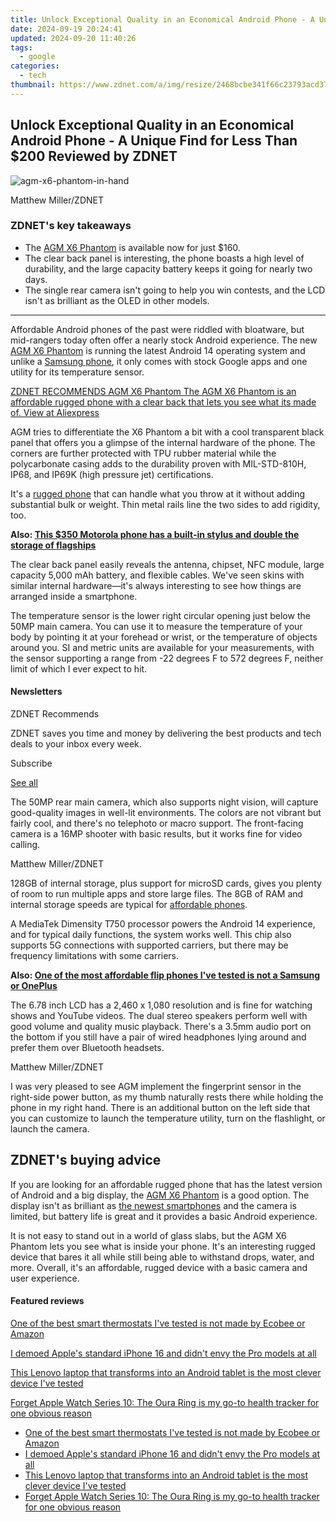 ```yaml
---
title: Unlock Exceptional Quality in an Economical Android Phone - A Unique Find for Less Than $200 Reviewed by ZDNET
date: 2024-09-19 20:24:41
updated: 2024-09-20 11:40:26
tags:
  - google
categories:
  - tech
thumbnail: https://www.zdnet.com/a/img/resize/2468bcbe341f66c23793acd3721da6f9fe972806/2024/08/24/385e5cea-7db7-4152-a44e-c0f21ac1321a/agm-x6-phantom4.jpg?width=278&height=156&fit=crop&auto=webp
---
```


## Unlock Exceptional Quality in an Economical Android Phone - A Unique Find for Less Than $200 Reviewed by ZDNET

![agm-x6-phantom-in-hand](https://www.zdnet.com/a/img/resize/afdadc1de7354b4e4d0cc506d2b01b6ac15785db/2024/08/24/385e5cea-7db7-4152-a44e-c0f21ac1321a/agm-x6-phantom4.jpg?auto=webp&width=1280)

Matthew Miller/ZDNET

### ZDNET's key takeaways

* The [AGM X6 Phantom](https://www.aliexpress.com/item/1005007354515299.html) is available now for just $160.
* The clear back panel is interesting, the phone boasts a high level of durability, and the large capacity battery keeps it going for nearly two days.
* The single rear camera isn't going to help you win contests, and the LCD isn't as brilliant as the OLED in other models.

---

Affordable Android phones of the past were riddled with bloatware, but mid-rangers today often offer a nearly stock Android experience. The new [AGM X6 Phantom](https://www.aliexpress.com/item/1005007354515299.html) is running the latest Android 14 operating system and unlike a [Samsung phone](https://www.zdnet.com/article/best-samsung-phone/), it only comes with stock Google apps and one utility for its temperature sensor.

[ZDNET RECOMMENDS AGM X6 Phantom The AGM X6 Phantom is an affordable rugged phone with a clear back that lets you see what its made of. View at Aliexpress](https://www.aliexpress.com/item/1005007354515299.html)

AGM tries to differentiate the X6 Phantom a bit with a cool transparent black panel that offers you a glimpse of the internal hardware of the phone. The corners are further protected with TPU rubber material while the polycarbonate casing adds to the durability proven with MIL-STD-810H, IP68, and IP69K (high pressure jet) certifications.

It's a [rugged phone](https://www.zdnet.com/article/best-rugged-phone/) that can handle what you throw at it without adding substantial bulk or weight. Thin metal rails line the two sides to add rigidity, too.

**Also: [This $350 Motorola phone has a built-in stylus and double the storage of flagships](https://www.zdnet.com/article/this-350-motorola-phone-has-a-built-in-stylus-and-double-the-storage-of-flagships/)**

The clear back panel easily reveals the antenna, chipset, NFC module, large capacity 5,000 mAh battery, and flexible cables. We've seen skins with similar internal hardware—it's always interesting to see how things are arranged inside a smartphone.

The temperature sensor is the lower right circular opening just below the 50MP main camera. You can use it to measure the temperature of your body by pointing it at your forehead or wrist, or the temperature of objects around you. SI and metric units are available for your measurements, with the sensor supporting a range from -22 degrees F to 572 degrees F, neither limit of which I ever expect to hit.

#### Newsletters

ZDNET Recommends

ZDNET saves you time and money by delivering the best products and tech deals to your inbox every week.

 Subscribe

[See all](https://www.zdnet.com/newsletters/)

The 50MP rear main camera, which also supports night vision, will capture good-quality images in well-lit environments. The colors are not vibrant but fairly cool, and there's no telephoto or macro support. The front-facing camera is a 16MP shooter with basic results, but it works fine for video calling.

Matthew Miller/ZDNET

128GB of internal storage, plus support for microSD cards, gives you plenty of room to run multiple apps and store large files. The 8GB of RAM and internal storage speeds are typical for [affordable phones](https://www.zdnet.com/article/the-best-cheap-phones/).

A MediaTek Dimensity T750 processor powers the Android 14 experience, and for typical daily functions, the system works well. This chip also supports 5G connections with supported carriers, but there may be frequency limitations with some carriers.

**Also: [One of the most affordable flip phones I've tested is not a Samsung or OnePlus](https://www.zdnet.com/article/one-of-the-most-affordable-flip-phones-ive-tested-is-not-a-samsung-or-oneplus/)**

The 6.78 inch LCD has a 2,460 x 1,080 resolution and is fine for watching shows and YouTube videos. The dual stereo speakers perform well with good volume and quality music playback. There's a 3.5mm audio port on the bottom if you still have a pair of wired headphones lying around and prefer them over Bluetooth headsets.

Matthew Miller/ZDNET

I was very pleased to see AGM implement the fingerprint sensor in the right-side power button, as my thumb naturally rests there while holding the phone in my right hand. There is an additional button on the left side that you can customize to launch the temperature utility, turn on the flashlight, or launch the camera.

## ZDNET's buying advice

If you are looking for an affordable rugged phone that has the latest version of Android and a big display, the [AGM X6 Phantom](https://www.aliexpress.com/item/1005007354515299.html) is a good option. The display isn't as brilliant as [the newest smartphones](https://www.zdnet.com/article/best-phone/) and the camera is limited, but battery life is great and it provides a basic Android experience.

It is not easy to stand out in a world of glass slabs, but the AGM X6 Phantom lets you see what is inside your phone. It's an interesting rugged device that bares it all while still being able to withstand drops, water, and more. Overall, it's an affordable, rugged device with a basic camera and user experience.

#### Featured reviews

[One of the best smart thermostats I've tested is not made by Ecobee or Amazon](https://www.zdnet.com/article/one-of-the-best-smart-thermostats-ive-tested-is-not-made-by-ecobee-or-amazon/ "One of the best smart thermostats I've tested is not made by Ecobee or Amazon")

[I demoed Apple's standard iPhone 16 and didn't envy the Pro models at all](https://www.zdnet.com/article/i-demoed-apples-standard-iphone-16-and-didnt-envy-the-pro-models-at-all/ "I demoed Apple's standard iPhone 16 and didn't envy the Pro models at all")

[This Lenovo laptop that transforms into an Android tablet is the most clever device I've tested](https://www.zdnet.com/article/i-tested-lenovos-windows-laptop-that-doubles-as-an-android-tablet-and-it-has-so-much-potential/ "This Lenovo laptop that transforms into an Android tablet is the most clever device I've tested")

[Forget Apple Watch Series 10: The Oura Ring is my go-to health tracker for one obvious reason](https://www.zdnet.com/article/forget-apple-watch-series-10-the-oura-ring-is-my-go-to-health-tracker-for-one-obvious-reason/ "Forget Apple Watch Series 10: The Oura Ring is my go-to health tracker for one obvious reason")

* [One of the best smart thermostats I've tested is not made by Ecobee or Amazon](https://www.zdnet.com/article/one-of-the-best-smart-thermostats-ive-tested-is-not-made-by-ecobee-or-amazon/ "One of the best smart thermostats I've tested is not made by Ecobee or Amazon")
* [I demoed Apple's standard iPhone 16 and didn't envy the Pro models at all](https://www.zdnet.com/article/i-demoed-apples-standard-iphone-16-and-didnt-envy-the-pro-models-at-all/ "I demoed Apple's standard iPhone 16 and didn't envy the Pro models at all")
* [This Lenovo laptop that transforms into an Android tablet is the most clever device I've tested](https://www.zdnet.com/article/i-tested-lenovos-windows-laptop-that-doubles-as-an-android-tablet-and-it-has-so-much-potential/ "This Lenovo laptop that transforms into an Android tablet is the most clever device I've tested")
* [Forget Apple Watch Series 10: The Oura Ring is my go-to health tracker for one obvious reason](https://www.zdnet.com/article/forget-apple-watch-series-10-the-oura-ring-is-my-go-to-health-tracker-for-one-obvious-reason/ "Forget Apple Watch Series 10: The Oura Ring is my go-to health tracker for one obvious reason")

<ins class="adsbygoogle"
     style="display:block"
     data-ad-format="autorelaxed"
     data-ad-client="ca-pub-7571918770474297"
     data-ad-slot="1223367746"></ins>



<ins class="adsbygoogle"
     style="display:block"
     data-ad-client="ca-pub-7571918770474297"
     data-ad-slot="8358498916"
     data-ad-format="auto"
     data-full-width-responsive="true"></ins>
